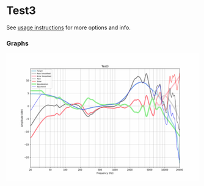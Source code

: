 # Test3
See [usage instructions](https://github.com/jaakkopasanen/AutoEq#usage) for more options and info.

### Graphs
![](./Test3.png)